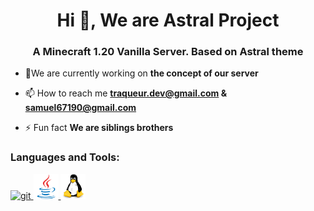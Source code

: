 <h1 align="center">Hi 👋, We are Astral Project</h1>
<h3 align="center">A Minecraft 1.20 Vanilla Server. Based on Astral theme</h3>

- 🔭We are currently working on **the concept of our server**

- 📫 How to reach me **traqueur.dev@gmail.com & samuel67190@gmail.com**

- ⚡ Fun fact **We are siblings brothers**

<h3 align="left">Languages and Tools:</h3>
<p align="left"> <a href="https://git-scm.com/" target="_blank" rel="noreferrer"> <img src="https://www.vectorlogo.zone/logos/git-scm/git-scm-icon.svg" alt="git" width="40" height="40"/> </a> <a href="https://www.java.com" target="_blank" rel="noreferrer"> <img src="https://raw.githubusercontent.com/devicons/devicon/master/icons/java/java-original.svg" alt="java" width="40" height="40"/> </a> <a href="https://www.linux.org/" target="_blank" rel="noreferrer"> <img src="https://raw.githubusercontent.com/devicons/devicon/master/icons/linux/linux-original.svg" alt="linux" width="40" height="40"/> </a> </p>
